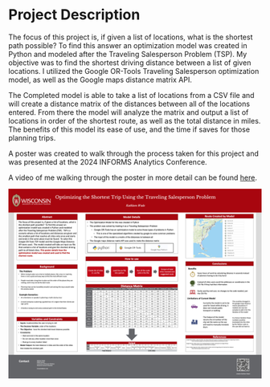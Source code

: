 # Project Description
The focus of this project is, if given a list of locations, what is the shortest path possible? To find this answer an optimization model was created in Python and modeled after the Traveling Salesperson Problem (TSP). My objective was to find the shortest driving distance between a list of given locations. I utilized the Google OR-Tools Traveling Salesperson optimization model, as well as the Google maps distance matrix API.

The Completed model is able to take a list of locations from a CSV file and will create a distance matrix of the distances between all of the locations entered. From there the model will analyze the matrix and output a list of locations in order of the shortest route, as well as the total distance in miles. The benefits of this model its ease of use, and the time if saves for those planning trips.

A poster was created to walk through the process taken for this project and was presented at the 2024 INFORMS Analytics Conference.

A video of me walking through the poster in more detail can be found [here](https://youtu.be/e8qk0L4zYrM).

![Image of the Poster that was created to describe the project](https://github.com/kwade13/kwade13.github.io/blob/1d88bae1f1a814675802ef4bd9abb540c11b3cc1/optimizing_shortest_trip/Kathleen_Wade%20-%20MSBA%20-%20Poster-%20Final.png)
